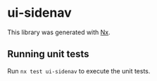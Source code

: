 # ui-sidenav

This library was generated with [Nx](https://nx.dev).

## Running unit tests

Run `nx test ui-sidenav` to execute the unit tests.
